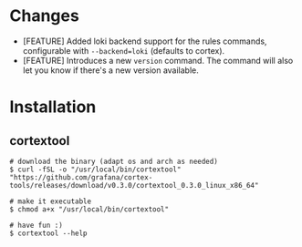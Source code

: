 # Changes

- [FEATURE] Added loki backend support for the rules commands, configurable with `--backend=loki` (defaults to cortex).
- [FEATURE] Introduces a new `version` command. The command will also let you know if there's a new version available.

# Installation

## cortextool

```
# download the binary (adapt os and arch as needed)
$ curl -fSL -o "/usr/local/bin/cortextool" "https://github.com/grafana/cortex-tools/releases/download/v0.3.0/cortextool_0.3.0_linux_x86_64"

# make it executable
$ chmod a+x "/usr/local/bin/cortextool"

# have fun :)
$ cortextool --help
```
